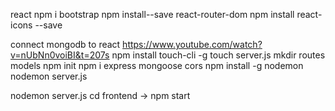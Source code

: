 react
npm i bootstrap
npm install--save react-router-dom
npm install react-icons --save


connect mongodb to react 
https://www.youtube.com/watch?v=nUbNn0voiBI&t=207s
npm install touch-cli -g
touch server.js
mkdir routes models
npm init
npm i express mongoose cors
npm install -g nodemon
nodemon server.js

nodemon server.js
cd frontend -> npm start